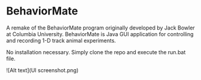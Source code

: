 # BehaviorMate
A remake of the BehaviorMate program originally developed by Jack Bowler at Columbia University. BehaviorMate is Java GUI application for controlling and recording 1-D track animal experiments.

No installation necessary. Simply clone the repo and execute the run.bat file.

![Alt text](UI screenshot.png)
